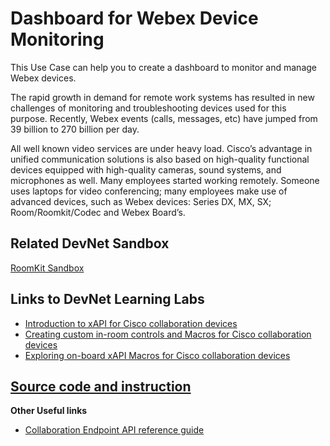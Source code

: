 # Dashboard for Webex Device Monitoring

This Use Case can help you to create a dashboard to monitor and manage Webex devices.

The rapid growth in demand for remote work systems has resulted in new challenges of monitoring and troubleshooting devices used for this purpose. Recently, Webex events (calls, messages, etc) have jumped from 39 billion to 270 billion per day.

All well known video services are under heavy load. Cisco’s advantage in unified communication solutions is also based on high-quality functional devices equipped with high-quality cameras, sound systems, and microphones as well. Many employees started working remotely. Someone uses laptops for video conferencing; many employees make use of advanced devices, such as Webex devices: Series DX, MX, SX; Room/Roomkit/Codec and Webex Board’s.

## Related DevNet Sandbox

[RoomKit Sandbox](https://devnetsandbox.cisco.com/RM/Diagram/Index/a01c15fc-af6e-497a-92ef-138e06cad308?diagramType=Topology)

## Links to DevNet Learning Labs

- [Introduction to xAPI for Cisco collaboration devices](https://developer.cisco.com/learning/lab/collab-xapi-intro/step/1)
- [Creating custom in-room controls and Macros for Cisco collaboration devices](https://developer.cisco.com/learning/lab/collab-xapi-controls/step/1)
- [Exploring on-board xAPI Macros for Cisco collaboration devices](https://developer.cisco.com/learning/lab/collab-xapi-macros/step/1)


## [Source code and instruction](https://github.com/CiscoDevNet/sample-ws-jsxapi-vue/)

**Other Useful links**

- [Collaboration Endpoint API reference guide](https://www.cisco.com/c/dam/en/us/td/docs/telepresence/endpoint/ce910/collaboration-endpoint-software-api-reference-guide-ce910-temp.pdf)


